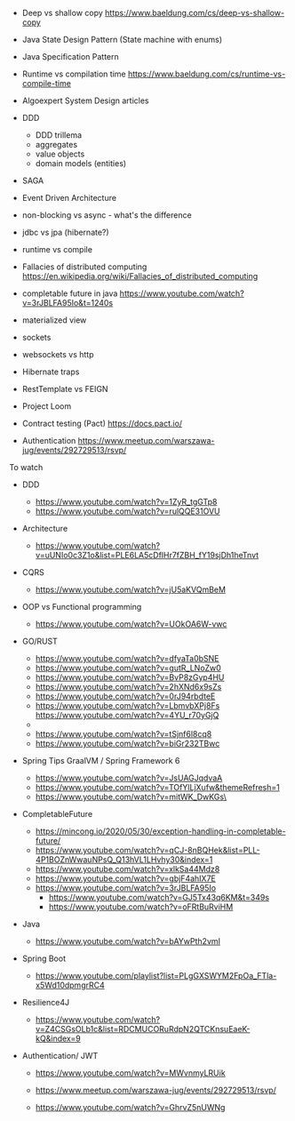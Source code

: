 * Deep vs shallow copy https://www.baeldung.com/cs/deep-vs-shallow-copy
* Java State Design Pattern (State machine with enums)
* Java Specification Pattern
* Runtime vs compilation time https://www.baeldung.com/cs/runtime-vs-compile-time
* Algoexpert System Design articles
* DDD
  * DDD trillema
  * aggregates
  * value objects
  * domain models (entities)
* SAGA
* Event Driven Architecture
* non-blocking vs async - what's the difference
* jdbc vs jpa (hibernate?) 
* runtime vs compile 
* Fallacies of distributed computing https://en.wikipedia.org/wiki/Fallacies_of_distributed_computing
* completable future in java https://www.youtube.com/watch?v=3rJBLFA95Io&t=1240s
* materialized view
* sockets
* websockets vs http

* Hibernate traps

* RestTemplate vs FEIGN

* Project Loom

* Contract testing (Pact) https://docs.pact.io/


* Authentication https://www.meetup.com/warszawa-jug/events/292729513/rsvp/ 

To watch 

* DDD
  * https://www.youtube.com/watch?v=1ZyR_tgGTp8
  * https://www.youtube.com/watch?v=rulQQE31OVU
  
* Architecture 
  * https://www.youtube.com/watch?v=uUNIo0c3Z1o&list=PLE6LA5cDflHr7fZBH_fY19sjDh1heTnvt
  
* CQRS
  * https://www.youtube.com/watch?v=jU5aKVQmBeM
  
* OOP vs Functional programming
  * https://www.youtube.com/watch?v=UOkOA6W-vwc

* GO/RUST
  * https://www.youtube.com/watch?v=dfyaTa0bSNE
  * https://www.youtube.com/watch?v=gutR_LNoZw0 
  * https://www.youtube.com/watch?v=BvP8zGyp4HU
  * https://www.youtube.com/watch?v=2hXNd6x9sZs
  * https://www.youtube.com/watch?v=0rJ94rbdteE
  * https://www.youtube.com/watch?v=LbmvbXPj8Fs
    https://www.youtube.com/watch?v=4YU_r70yGjQ
  * 
  * https://www.youtube.com/watch?v=tSjnf6l8cq8
  * https://www.youtube.com/watch?v=biGr232TBwc
* Spring Tips GraalVM / Spring Framework 6
  * https://www.youtube.com/watch?v=JsUAGJqdvaA
  * https://www.youtube.com/watch?v=TOfYlLjXufw&themeRefresh=1
  * https://www.youtube.com/watch?v=mitWK_DwKGs\
  
* CompletableFuture
  * https://mincong.io/2020/05/30/exception-handling-in-completable-future/
  * https://www.youtube.com/watch?v=qCJ-8nBQHek&list=PLL-4P1BOZnWwauNPsQ_Q13hVL1LHvhy30&index=1
  * https://www.youtube.com/watch?v=xlkSa44Mdz8
  * https://www.youtube.com/watch?v=gbjF4ahIX7E
  * https://www.youtube.com/watch?v=3rJBLFA95Io
    * https://www.youtube.com/watch?v=GJ5Tx43q6KM&t=349s
    * https://www.youtube.com/watch?v=oFRtBuRviHM
  
* Java
  * https://www.youtube.com/watch?v=bAYwPth2vmI

* Spring Boot
  * https://www.youtube.com/playlist?list=PLgGXSWYM2FpOa_FTla-x5Wd10dpmgrRC4

* Resilience4J
  * https://www.youtube.com/watch?v=Z4CSGsOLb1c&list=RDCMUCORuRdpN2QTCKnsuEaeK-kQ&index=9

* Authentication/ JWT
  * https://www.youtube.com/watch?v=MWvnmyLRUik
  * https://www.meetup.com/warszawa-jug/events/292729513/rsvp/
  
  * https://www.youtube.com/watch?v=GhrvZ5nUWNg
